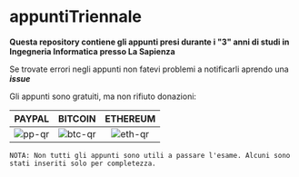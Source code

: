 # appuntiTriennale
**Questa repository contiene gli appunti presi durante i "3" anni di studi in Ingegneria Informatica presso La Sapienza**

Se trovate errori negli appunti non fatevi problemi a notificarli aprendo una ***issue***

Gli appunti sono gratuiti, ma non rifiuto donazioni:

| PAYPAL        | BITCOIN           | ETHEREUM        |
| ------------- |:-------------:|:-----:|
| ![pp-qr](https://i.imgur.com/8dygmUn.png) | ![btc-qr](https://i.imgur.com/YNKnDBKm.png) | ![eth-qr](https://i.imgur.com/i1jojCfm.png) |



`
NOTA: Non tutti gli appunti sono utili a passare l'esame.
Alcuni sono stati inseriti solo per completezza.
`
